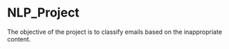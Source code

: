 # NLP_Project
The objective of the project is to classify emails  based on the  inappropriate content.

